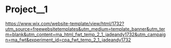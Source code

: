 # Project__1

https://www.wix.com/website-template/view/html/1732?utm_source=freewebsitetemplates&utm_medium=template_banner&utm_term=blank&utm_content=ma_html_fwt_temp_2_1_jadeandy1732&utm_campaign=ma_fwt&experiment_id=cpa_fwt_temp_2_1_jadeandy1732
